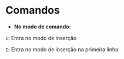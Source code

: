 # **Comandos**

* **No modo de comando:**

`i`: Entra no modo de inserção

`I`: Entra no modo de inserção na primeira linha